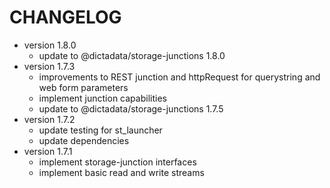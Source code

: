 # CHANGELOG

- version 1.8.0
  - update to @dictadata/storage-junctions 1.8.0
- version 1.7.3
  - improvements to REST junction and httpRequest for querystring and web form parameters
  - implement junction capabilities
  - update to @dictadata/storage-junctions 1.7.5
- version 1.7.2
  - update testing for st_launcher
  - update dependencies
- version 1.7.1
  - implement storage-junction interfaces
  - implement basic read and write streams
  